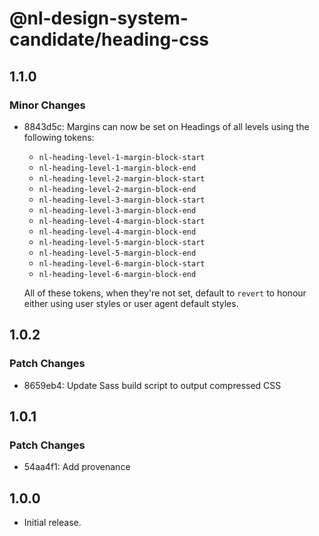 # @nl-design-system-candidate/heading-css

## 1.1.0

### Minor Changes

- 8843d5c: Margins can now be set on Headings of all levels using the following tokens:

  - `nl-heading-level-1-margin-block-start`
  - `nl-heading-level-1-margin-block-end`
  - `nl-heading-level-2-margin-block-start`
  - `nl-heading-level-2-margin-block-end`
  - `nl-heading-level-3-margin-block-start`
  - `nl-heading-level-3-margin-block-end`
  - `nl-heading-level-4-margin-block-start`
  - `nl-heading-level-4-margin-block-end`
  - `nl-heading-level-5-margin-block-start`
  - `nl-heading-level-5-margin-block-end`
  - `nl-heading-level-6-margin-block-start`
  - `nl-heading-level-6-margin-block-end`

  All of these tokens, when they're not set, default to `revert` to honour either using user styles or user agent default styles.

## 1.0.2

### Patch Changes

- 8659eb4: Update Sass build script to output compressed CSS

## 1.0.1

### Patch Changes

- 54aa4f1: Add provenance

## 1.0.0

- Initial release.
